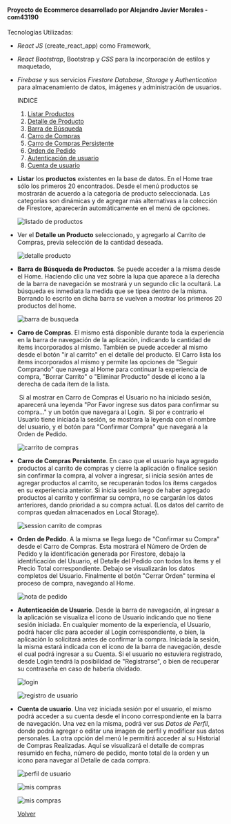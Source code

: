 <a id=volver><a/>
#### **Proyecto de Ecommerce desarrollado por Alejandro Javier Morales** - com43190

Tecnologías Utilizadas:

- *React JS* (create_react_app) como Framework,

- *React Bootstrap*, Bootstrap y *CSS* para la incorporación de estilos y maquetado,

- *Firebase* y sus servicios *Firestore Database*, *Storage* y *Authentication* para almacenamiento de datos, imágenes y administración de usuarios.

  

  INDICE

  1. [Listar Productos](#item1)
  2. [Detalle de Producto](#item2)
  3. [Barra de Búsqueda](#item3)
  4. [Carro de Compras](#item4)
  5. [Carro de Compras Persistente](#item5)
  6. [Orden de Pedido](#item6)
  7. [Autenticación de usuario](#item7)
  8. [Cuenta de usuario](#item8)

  
  

   


<a id=item1><a/>
- **Listar** los **productos** existentes en la base de datos. 
  En el Home trae sólo los primeros 20 encontrados. Desde el menú productos se mostrarán de acuerdo a la categoría de producto seleccionada.
  Las categorías son dinámicas y de agregar más alternativas a la colección de Firestore, aparecerán automáticamente en el menú de opciones.


  ![listado de productos](../public/assets/doc_images/home.jpg)

  

<a id=item2><a/>
- Ver el **Detalle un Producto** seleccionado, y agregarlo al Carrito de Compras, previa selección de la cantidad deseada.

  ![detalle producto](../public/assets/doc_images/detalle_producto.jpg)

  

<a id=item3><a/>
- **Barra de Búsqueda de Productos**. Se puede acceder a la misma desde el Home. Haciendo clic una vez sobre la lupa que aparece a la derecha de la barra de navegación se mostrará y un segundo clic la ocultará. La búsqueda es inmediata  la medida que se tipea dentro de la misma. Borrando lo escrito en dicha barra se vuelven a mostrar los primeros 20 productos del home. 


  ![barra de busqueda](../public/assets/doc_images/barra_de_busqueda.jpg)

  
  

<a id=item4><a/>
- **Carro de Compras**. El mismo está disponible durante toda la experiencia en la barra de navegación de la aplicación, indicando la cantidad de ítems incorporados al mismo. También se puede acceder al mismo desde el botón "ir al carrito" en el detalle del producto.
  El Carro lista los ítems incorporados al mismo y permite las opciones de "Seguir Comprando" que navega al Home para continuar la experiencia de compra, "Borrar Carrito" o "Eliminar Producto" desde el icono a la derecha de cada ítem de la lista.

  ​	Si al mostrar en Carro de Compras el Usuario no ha iniciado sesión, aparecerá una leyenda "Por Favor ingrese sus datos para confirmar su compra..." y un botón que navegara al Login.
  ​	Si por e contrario el Usuario tiene iniciada la sesión, se mostrara la leyenda con el nombre del usuario, y el botón para "Confirmar Compra" que navegará a la Orden de Pedido.


  ![carrito de compras](../public/assets/doc_images/cart1.jpg)

  

<a id=item5><a/>
- **Carro de Compras Persistente**.  En caso que el usuario haya agregado productos al carrito de compras y  cierre la aplicación o finalice sesión sin confirmar la compra, al volver a ingresar, si inicia sesión antes de agregar productos al carrito, se recuperarán todos los ítems cargados en su experiencia anterior. 
  Si inicia sesión luego de haber agregado productos al carrito y confirmar su compra, no se cargarán los datos anteriores, dando prioridad a su compra actual. (Los datos del carrito de  compras quedan almacenados en Local Storage).


  ![session carrito de compras](../public/assets/doc_images/cart.jpg)

  

<a id=item6><a/>
- **Orden de Pedido**. A la misma se llega luego de "Confirmar su Compra" desde el Carro de Compras. Esta mostrará el Número de Orden de Pedido y la identificación generada por Firestore, debajo la identificación del Usuario, el Detalle del Pedido con todos los ítems y el Precio Total correspondiente.
  Debajo se visualizarán los datos completos del Usuario.
  Finalmente el botón "Cerrar Orden" termina el proceso de compra, navegando al Home.


  ![nota de pedido](../public/assets/doc_images/pedido.jpg)

  

<a id=item7><a/>
- **Autenticación de Usuario**. Desde la barra de navegación, al ingresar a la aplicación se visualiza el icono de Usuario indicando que no tiene sesión iniciada. En cualquier momento de la experiencia, el Usuario, podrá hacer clic para acceder al Login correspondiente, o bien, la aplicación lo solicitará antes de confirmar la compra.
  Iniciada la sesión, la misma estará indicada con el icono de la barra de navegación, desde el cual podrá ingresar a su Cuenta.
  Si el usuario no estuviera registrado, desde Login tendrá la posibilidad de "Registrarse", o bien de recuperar su contraseña en caso de haberla olvidado.  


  ![login](../public/assets/doc_images/login.jpg)

  ![registro de usuario](../public/assets/doc_images/registrar.jpg)

  

<a id=item8><a/>
- **Cuenta de usuario**. Una vez iniciada sesión por el usuario, el mismo podrá acceder a su cuenta desde el incono correspondiente en la barra de navegación.
  Una vez  en la misma, podrá ver sus *Datos de Perfil*, donde podrá agregar o editar una imagen de perfil y modificar sus datos personales. La otra opción del menú le permitirá acceder al su Historial de Compras Realizadas. Aquí se visualizará el detalle de compras resumido en fecha, número de pedido, monto total de la orden y un icono para navegar al Detalle de cada compra.

  

  ![perfil de usuario](../public/assets/doc_images/user_perfil.jpg)
  

  ![mis compras](../public/assets/doc_images/user_compras.jpg)

  ![mis compras](../public/assets/doc_images/user_compras_detalle.jpg)

  

  [Volver](#volver)

  

  

  

  